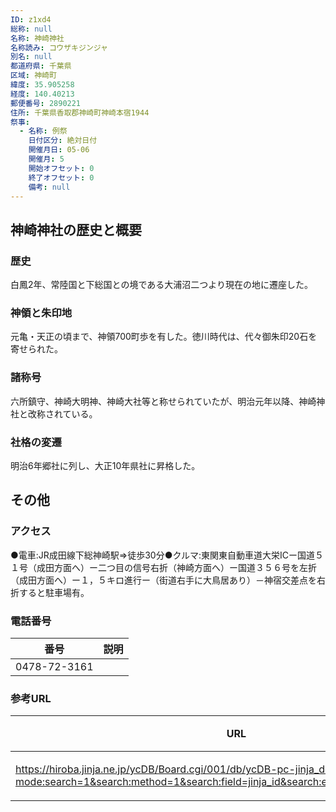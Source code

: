 ```yaml
---
ID: z1xd4
総称: null
名称: 神崎神社
名称読み: コウザキジンジャ
別名: null
都道府県: 千葉県
区域: 神崎町
緯度: 35.905258
経度: 140.40213
郵便番号: 2890221
住所: 千葉県香取郡神崎町神崎本宿1944
祭事:
  - 名称: 例祭
    日付区分: 絶対日付
    開催月日: 05-06
    開催月: 5
    開始オフセット: 0
    終了オフセット: 0
    備考: null
---
```


## 神崎神社の歴史と概要

### 歴史

白鳳2年、常陸国と下総国との境である大浦沼二つより現在の地に遷座した。

### 神領と朱印地

元亀・天正の頃まで、神領700町歩を有した。徳川時代は、代々御朱印20石を寄せられた。

### 諸称号

六所鎮守、神崎大明神、神崎大社等と称せられていたが、明治元年以降、神崎神社と改称されている。

### 社格の変遷

明治6年郷社に列し、大正10年県社に昇格した。

## その他

### アクセス

●電車:JR成田線下総神崎駅⇒徒歩30分●クルマ:東関東自動車道大栄ICー国道５１号（成田方面へ）ー二つ目の信号右折（神崎方面へ）ー国道３５６号を左折（成田方面へ）ー１，５キロ進行ー（街道右手に大鳥居あり）－神宿交差点を右折すると駐車場有。

### 電話番号

| 番号         | 説明 |
| ------------ | ---- |
| 0478-72-3161 |      |

### 参考URL

| URL                                                                                                                                                            | 説明   |
| -------------------------------------------------------------------------------------------------------------------------------------------------------------- | ------ |
| https://hiroba.jinja.ne.jp/ycDB/Board.cgi/001/db/ycDB-pc-jinja_detail.html?mode:search=1&search:method=1&search:field=jinja_id&search:expr=^$&search:word=7098 | 神社庁 |
